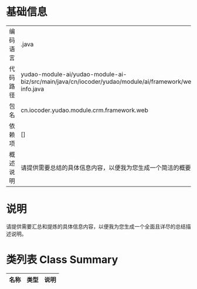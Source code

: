 # 基础信息

|      |      |
|------|------|
| 编码语言 | .java |
| 代码路径 | yudao-module-ai/yudao-module-ai-biz/src/main/java/cn/iocoder/yudao/module/ai/framework/web/package-info.java |
| 包名 | cn.iocoder.yudao.module.crm.framework.web |
| 依赖项 | [] |
| 概述说明 | 请提供需要总结的具体信息内容，以便我为您生成一个简洁的概要说明。 |

# 说明

请提供需要汇总和提炼的具体信息内容，以便我为您生成一个全面且详尽的总结描述说明。

# 类列表 Class Summary

| 名称   | 类型  | 说明 |
|-------|------|-------------|




